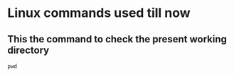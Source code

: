 # Linux commands used till now

## This the command to check the present working directory

```
pwd
```

